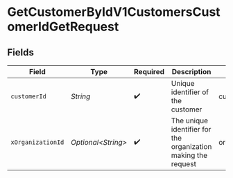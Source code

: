 # GetCustomerByIdV1CustomersCustomerIdGetRequest


## Fields

| Field                                                         | Type                                                          | Required                                                      | Description                                                   | Example                                                       |
| ------------------------------------------------------------- | ------------------------------------------------------------- | ------------------------------------------------------------- | ------------------------------------------------------------- | ------------------------------------------------------------- |
| `customerId`                                                  | *String*                                                      | :heavy_check_mark:                                            | Unique identifier of the customer                             | cust_abc123                                                   |
| `xOrganizationId`                                             | *Optional\<String>*                                           | :heavy_check_mark:                                            | The unique identifier for the organization making the request | org_12345                                                     |